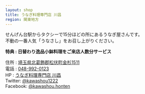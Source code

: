 ```yaml
---
layout: shop
title: うなぎ料理専門店 川昌
region: 関東地方
---
```


せんげん台駅からタクシーで15分ほどの所にあるうなぎ屋さんです。  
不動の一番人気「うなさし」をお召し上がりください。  

**特典 : 日替わり逸品小鉢料理をご来店人数分サービス**  

住所 : [埼玉県北葛飾郡松伏町金杉1511](https://www.google.co.jp/maps/place/%E3%80%92343-0103+%E5%9F%BC%E7%8E%89%E7%9C%8C%E5%8C%97%E8%91%9B%E9%A3%BE%E9%83%A1%E6%9D%BE%E4%BC%8F%E7%94%BA%E9%87%91%E6%9D%89%EF%BC%91%EF%BC%95%EF%BC%91%EF%BC%91/@35.9466293,139.829144,17z/data=!4m5!3m4!1s0x6018bd6bce11b153:0xfe6c3345a969b53b!8m2!3d35.9466343!4d139.8313286)  
電話 : <a href="tel:">048-992-0123</a>  
HP : [うなぎ料理専門店 川昌](http://kawashou.sakura.ne.jp/index.html)  
Twitter: [@kawashou1222](https://twitter.com/kawashou1222)  
Facebook: [@kawashou.honten](https://www.facebook.com/kawashou.honten/)  
